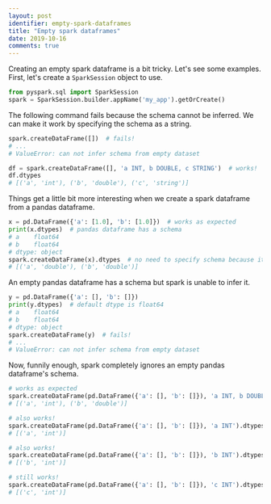 ```yaml
---
layout: post
identifier: empty-spark-dataframes
title: "Empty spark dataframes"
date: 2019-10-16
comments: true
---
```

Creating an empty spark dataframe is a bit tricky. Let's see some examples.
First, let's create a `SparkSession` object to use.
```python
from pyspark.sql import SparkSession
spark = SparkSession.builder.appName('my_app').getOrCreate()
```
The following command fails because the schema cannot be inferred.
We can make it work by specifying the schema as a string.
```python
spark.createDataFrame([])  # fails!
# ...
# ValueError: can not infer schema from empty dataset

df = spark.createDataFrame([], 'a INT, b DOUBLE, c STRING')  # works!
df.dtypes
# [('a', 'int'), ('b', 'double'), ('c', 'string')]
```
Things get a little bit more interesting when we create a spark dataframe from a pandas
dataframe.
```python
x = pd.DataFrame({'a': [1.0], 'b': [1.0]})  # works as expected
print(x.dtypes)  # pandas dataframe has a schema
# a    float64
# b    float64
# dtype: object
spark.createDataFrame(x).dtypes  # no need to specify schema because it can be inferred
# [('a', 'double'), ('b', 'double')]
```
An empty pandas dataframe has a schema but spark is unable to infer it.
```python
y = pd.DataFrame({'a': [], 'b': []})
print(y.dtypes)  # default dtype is float64
# a    float64
# b    float64
# dtype: object
spark.createDataFrame(y)  # fails!
# ...
# ValueError: can not infer schema from empty dataset
```
Now, funnily enough, spark completely ignores an empty pandas dataframe's schema.
```python
# works as expected
spark.createDataFrame(pd.DataFrame({'a': [], 'b': []}), 'a INT, b DOUBLE').dtypes
# [('a', 'int'), ('b', 'double')]

# also works!
spark.createDataFrame(pd.DataFrame({'a': [], 'b': []}), 'a INT').dtypes
# [('a', 'int')]

# also works!
spark.createDataFrame(pd.DataFrame({'a': [], 'b': []}), 'b INT').dtypes
# [('b', 'int')]

# still works!
spark.createDataFrame(pd.DataFrame({'a': [], 'b': []}), 'c INT').dtypes
# [('c', 'int')]
```